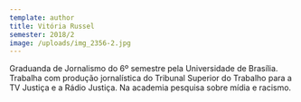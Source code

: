 ```yaml
---
template: author
title: Vitória Russel
semester: 2018/2
image: /uploads/img_2356-2.jpg
---
```

Graduanda de Jornalismo do 6º semestre pela Universidade de Brasília. Trabalha com produção jornalística do Tribunal Superior do Trabalho para a TV Justiça e a Rádio Justiça. Na academia pesquisa sobre mídia e racismo.
